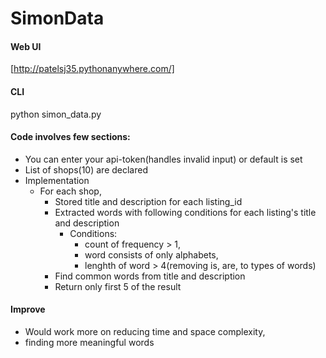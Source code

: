 # SimonData

#### Web UI
[http://patelsj35.pythonanywhere.com/]
#### CLI 
python simon_data.py
#### Code involves few sections:
  - You can enter your api-token(handles invalid input) or default is set 
  - List of shops(10) are declared
  - Implementation
      - For each shop, 
        - Stored title and description for each listing_id
        - Extracted words with following conditions for each listing's title and description
            - Conditions: 
                - count of frequency > 1, 
                - word consists of only alphabets, 
                - lenghth of word > 4(removing is, are, to types of words)  
        - Find common words from title and description
        - Return only first 5 of the result

#### Improve
- Would work more on reducing time and space complexity,
- finding more meaningful words